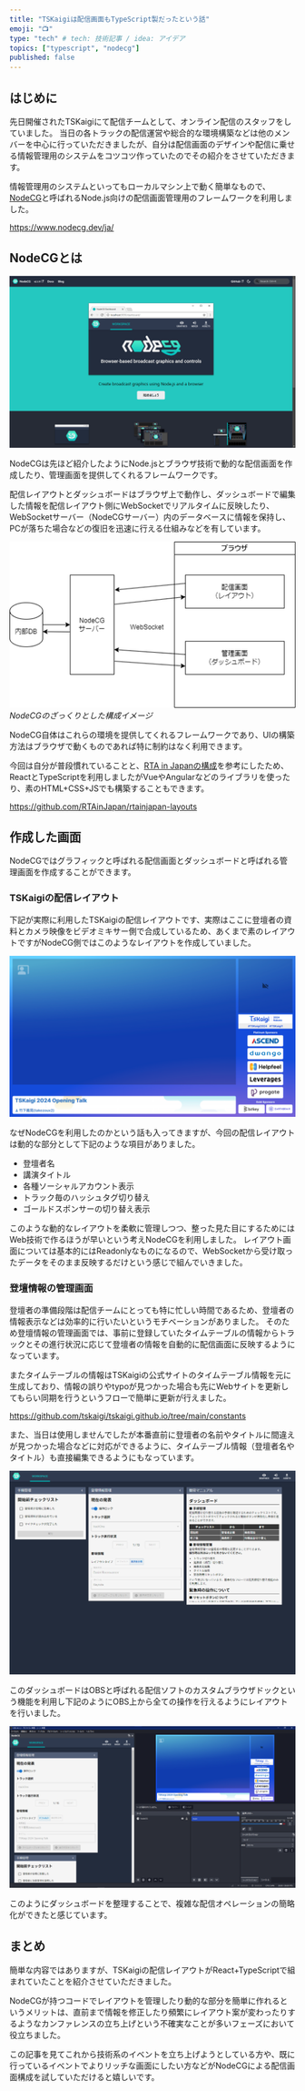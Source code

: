 ```yaml
---
title: "TSKaigiは配信画面もTypeScript製だったという話"
emoji: "📺️"
type: "tech" # tech: 技術記事 / idea: アイデア
topics: ["typescript", "nodecg"]
published: false
---
```


## はじめに

先日開催されたTSKaigiにて配信チームとして、オンライン配信のスタッフをしていました。
当日の各トラックの配信運営や総合的な環境構築などは他のメンバーを中心に行っていただきましたが、自分は配信画面のデザインや配信に乗せる情報管理用のシステムをコツコツ作っていたのでその紹介をさせていただきます。

情報管理用のシステムといってもローカルマシン上で動く簡単なもので、[NodeCG](https://www.nodecg.dev/ja/)と呼ばれるNode.js向けの配信画面管理用のフレームワークを利用しました。

https://www.nodecg.dev/ja/

## NodeCGとは

![NodeCGのWebサイトトップページのスクリーンショット](/images/articles/tskaigi-streaming-layout/nodecg-website.png)

NodeCGは先ほど紹介したようにNode.jsとブラウザ技術で動的な配信画面を作成したり、管理画面を提供してくれるフレームワークです。

配信レイアウトとダッシュボードはブラウザ上で動作し、ダッシュボードで編集した情報を配信レイアウト側にWebSocketでリアルタイムに反映したり、WebSocketサーバー（NodeCGサーバー）内のデータベースに情報を保持し、PCが落ちた場合などの復旧を迅速に行える仕組みなどを有しています。

![配信画面と管理画面がDBを持ったWebSocketサーバーを経由して情報のやり取りを行っている](/images/articles/tskaigi-streaming-layout/nodecg.png)
*NodeCGのざっくりとした構成イメージ*

NodeCG自体はこれらの環境を提供してくれるフレームワークであり、UIの構築方法はブラウザで動くものであれば特に制約はなく利用できます。

今回は自分が普段慣れていることと、[RTA in Japanの構成](https://github.com/RTAinJapan/rtainjapan-layouts)を参考にしたため、ReactとTypeScriptを利用しましたがVueやAngularなどのライブラリを使ったり、素のHTML+CSS+JSでも構築することもできます。

https://github.com/RTAinJapan/rtainjapan-layouts

## 作成した画面

NodeCGではグラフィックと呼ばれる配信画面とダッシュボードと呼ばれる管理画面を作成することができます。

### TSKaigiの配信レイアウト

下記が実際に利用したTSKaigiの配信レイアウトです、実際はここに登壇者の資料とカメラ映像をビデオミキサー側で合成しているため、あくまで素のレイアウトですがNodeCG側ではこのようなレイアウトを作成していました。

![TSKaigiの配信画面レイアウト左上に大きく資料表示エリアがあり、その下に登壇者情報、右エリアにカメラ表示エリアスポンサー表示がある。](/images/articles/tskaigi-streaming-layout/tskaigi-streaming-graphic.png)

なぜNodeCGを利用したのかという話も入ってきますが、今回の配信レイアウトは動的な部分として下記のような項目がありました。

- 登壇者名
- 講演タイトル
- 各種ソーシャルアカウント表示
- トラック毎のハッシュタグ切り替え
- ゴールドスポンサーの切り替え表示

このような動的なレイアウトを柔軟に管理しつつ、整った見た目にするためにはWeb技術で作るほうが早いという考えNodeCGを利用しました。
レイアウト画面については基本的にはReadonlyなものになるので、WebSocketから受け取ったデータをそのまま反映するだけという感じで組んでいきました。

### 登壇情報の管理画面

登壇者の準備段階は配信チームにとっても特に忙しい時間であるため、登壇者の情報表示などは効率的に行いたいというモチベーションがありました。
そのため登壇情報の管理画面では、事前に登録していたタイムテーブルの情報からトラックとその進行状況に応じて登壇者の情報を自動的に配信画面に反映するようになっています。

またタイムテーブルの情報はTSKaigiの公式サイトのタイムテーブル情報を元に生成しており、情報の誤りやtypoが見つかった場合も先にWebサイトを更新してもらい同期を行うというフローで簡単に更新が行えました。

https://github.com/tskaigi/tskaigi.github.io/tree/main/constants

また、当日は使用しませんでしたが本番直前に登壇者の名前やタイトルに間違えが見つかった場合などに対応ができるように、タイムテーブル情報（登壇者名やタイトル）も直接編集できるようにもなっています。

![TSKaigiの配信管理画面のスクリーンショット登壇者の情報編集やトラック・セッションの切り替えUIやマニュアルなどが表示されている。](/images/articles/tskaigi-streaming-layout/tskaigi-streaming-dashboard.png)

このダッシュボードはOBSと呼ばれる配信ソフトのカスタムブラウザドックという機能を利用し下記のようにOBS上から全ての操作を行えるようにレイアウトを行いました。

![OBS Studioのカスタムブラウザドック機能を利用してOBSと管理画面を統合しているスクリーンショット](/images/articles/tskaigi-streaming-layout/obs-browser-dock-with-nodecg.png)

このようにダッシュボードを整理することで、複雑な配信オペレーションの簡略化ができたと感じています。

## まとめ

簡単な内容ではありますが、TSKaigiの配信レイアウトがReact+TypeScriptで組まれていたことを紹介させていただきました。

NodeCGが持つコードでレイアウトを管理したり動的な部分を簡単に作れるというメリットは、直前まで情報を修正したり頻繁にレイアウト案が変わったりするようなカンファレンスの立ち上げという不確実なことが多いフェーズにおいて役立ちました。

この記事を見てこれから技術系のイベントを立ち上げようとしている方や、既に行っているイベントでよりリッチな画面にしたい方などがNodeCGによる配信画面構成を試していただけると嬉しいです。
